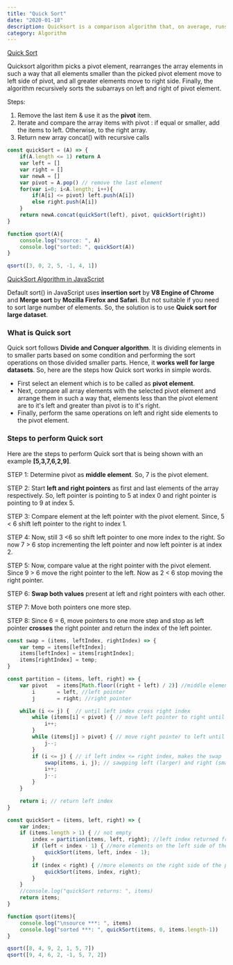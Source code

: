 ```yaml
---
title: "Quick Sort"
date: "2020-01-18"
description: Quicksort is a comparison algorithm that, on average, runs in O(n log n), or linearithmic, time. 
category: Algorithm
---
```


[Quick Sort](https://www.w3resource.com/javascript-exercises/searching-and-sorting-algorithm/searching-and-sorting-algorithm-exercise-1.php)

Quicksort algorithm picks a pivot element, rearranges the array elements in such a way that all elements smaller than the picked pivot element move to left side of pivot, and all greater elements move to right side. Finally, the algorithm recursively sorts the subarrays on left and right of pivot element.

Steps:   
1. Remove the last item & use it as the **pivot** item.  
2. Iterate and compare the array items with pivot : if equal or smaller, add the items to left. Otherwise, to the right array.  
3. Return new array concat() with recursive calls     

```js
const quickSort = (A) => {
    if(A.length <= 1) return A
    var left = []
    var right = []
    var newA = []
    var pivot = A.pop() // remove the last element
    for(var i=0; i<A.length; i++){
        if(A[i] <= pivot) left.push(A[i])
        else right.push(A[i])
    }
    return newA.concat(quickSort(left), pivot, quickSort(right))
}

function qsort(A){
    console.log("source: ", A)
    console.log("sorted: ", quickSort(A))
}

qsort([3, 0, 2, 5, -1, 4, 1])
```

[QuickSort Algorithm in JavaScript](https://www.guru99.com/quicksort-in-javascript.html)

Default sort() in JavaScript uses **insertion sort** by **V8 Engine of Chrome** and **Merge sort** by **Mozilla Firefox and Safari**. But not suitable if you need to sort large number of elements. So, the solution is to use **Quick sort for large dataset**.

### What is Quick sort

Quick sort follows **Divide and Conquer algorithm**. It is dividing elements in to smaller parts based on some condition and performing the sort operations on those divided smaller parts. Hence, it **works well for large datasets**. So, here are the steps how Quick sort works in simple words.

- First select an element which is to be called as **pivot element**.  
- Next, compare all array elements with the selected pivot element and arrange them in such a way that, elements less than the pivot element are to it's left and greater than pivot is to it's right.  
- Finally, perform the same operations on left and right side elements to the pivot element.  

### Steps to perform Quick sort

Here are the steps to perform Quick sort that is being shown with an example **\[5,3,7,6,2,9\]**.  

STEP 1: Determine pivot as **middle element**. So, 7 is the pivot element.

STEP 2: Start **left and right pointers** as first and last elements of the array respectively. So, left pointer is pointing to 5 at index 0 and right pointer is pointing to 9 at index 5.  

STEP 3: Compare element at the left pointer with the pivot element. Since, 5 < 6 shift left pointer to the right to index 1.   

STEP 4: Now, still 3 <6 so shift left pointer to one more index to the right. So now 7 > 6 stop incrementing the left pointer and now left pointer is at index 2.

STEP 5: Now, compare value at the right pointer with the pivot element. Since 9 > 6 move the right pointer to the left. Now as 2 < 6 stop moving the right pointer.

STEP 6: **Swap both values** present at left and right pointers with each other.

STEP 7: Move both pointers one more step.

STEP 8: Since 6 = 6, move pointers to one more step and stop as left pointer **crosses** the right pointer and return the index of the left pointer.

```js
const swap = (items, leftIndex, rightIndex) => {
    var temp = items[leftIndex];
    items[leftIndex] = items[rightIndex];
    items[rightIndex] = temp;
}

const partition = (items, left, right) => {
    var pivot   = items[Math.floor((right + left) / 2)] //middle element
        i       = left, //left pointer
        j       = right; //right pointer

    while (i <= j) {  // until left index cross right index
        while (items[i] < pivot) { // move left pointer to right until the value >= pivot
            i++;
        }
        while (items[j] > pivot) { // move right pointer to left until the value <= pivot
            j--;
        }
        if (i <= j) { // if left index <= right index, makes the swap
            swap(items, i, j); // sawpping left (larger) and right (smaller)
            i++;
            j--;
        }
    } 

    return i; // return left index
}

const quickSort = (items, left, right) => {
    var index;
    if (items.length > 1) { // not empty
        index = partition(items, left, right); //left index returned from partition
        if (left < index - 1) { //more elements on the left side of the pivot
            quickSort(items, left, index - 1);
        }
        if (index < right) { //more elements on the right side of the pivot
            quickSort(items, index, right);
        }
    }
    //console.log("quickSort returns: ", items)
    return items;
}

function qsort(items){
    console.log("\nsource ***: ", items)
    console.log("sorted ***: ", quickSort(items, 0, items.length-1))
}

qsort([8, 4, 9, 2, 1, 5, 7])
qsort([9, 4, 6, 2, -1, 5, 7, 2])
```









